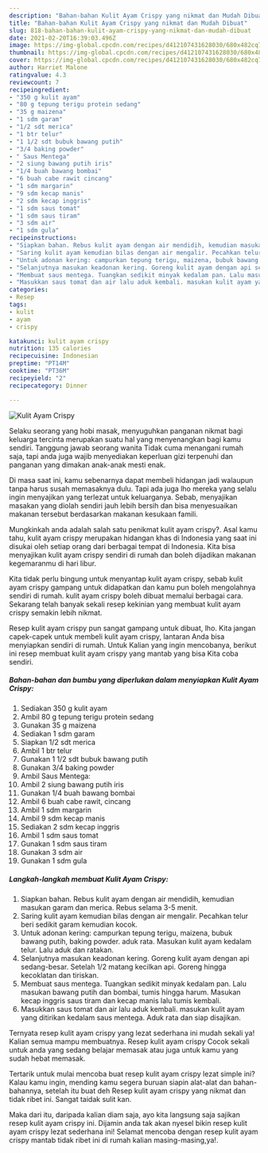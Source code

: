 ```yaml
---
description: "Bahan-bahan Kulit Ayam Crispy yang nikmat dan Mudah Dibuat"
title: "Bahan-bahan Kulit Ayam Crispy yang nikmat dan Mudah Dibuat"
slug: 818-bahan-bahan-kulit-ayam-crispy-yang-nikmat-dan-mudah-dibuat
date: 2021-02-20T16:39:03.496Z
image: https://img-global.cpcdn.com/recipes/d412107431628030/680x482cq70/kulit-ayam-crispy-foto-resep-utama.jpg
thumbnail: https://img-global.cpcdn.com/recipes/d412107431628030/680x482cq70/kulit-ayam-crispy-foto-resep-utama.jpg
cover: https://img-global.cpcdn.com/recipes/d412107431628030/680x482cq70/kulit-ayam-crispy-foto-resep-utama.jpg
author: Harriet Malone
ratingvalue: 4.3
reviewcount: 7
recipeingredient:
- "350 g kulit ayam"
- "80 g tepung terigu protein sedang"
- "35 g maizena"
- "1 sdm garam"
- "1/2 sdt merica"
- "1 btr telur"
- "1 1/2 sdt bubuk bawang putih"
- "3/4 baking powder"
- " Saus Mentega"
- "2 siung bawang putih iris"
- "1/4 buah bawang bombai"
- "6 buah cabe rawit cincang"
- "1 sdm margarin"
- "9 sdm kecap manis"
- "2 sdm kecap inggris"
- "1 sdm saus tomat"
- "1 sdm saus tiram"
- "3 sdm air"
- "1 sdm gula"
recipeinstructions:
- "Siapkan bahan. Rebus kulit ayam dengan air mendidih, kemudian masukan garam dan merica. Rebus selama 3-5 menit."
- "Saring kulit ayam kemudian bilas dengan air mengalir. Pecahkan telur beri sedikit garam kemudian kocok."
- "Untuk adonan kering: campurkan tepung terigu, maizena, bubuk bawang putih, baking powder. aduk rata. Masukan kulit ayam kedalam telur. Lalu aduk dan ratakan."
- "Selanjutnya masukan keadonan kering. Goreng kulit ayam dengan api sedang-besar. Setelah 1/2 matang kecilkan api. Goreng hingga kecoklatan dan tiriskan."
- "Membuat saus mentega. Tuangkan sedikit minyak kedalam pan. Lalu masukan bawang putih dan bombai, tumis hingga harum. Masukan kecap inggris saus tiram dan kecap manis lalu tumis kembali."
- "Masukkan saus tomat dan air lalu aduk kembali. masukan kulit ayam yang ditirikan kedalam saus mentega. Aduk rata dan siap disajikan."
categories:
- Resep
tags:
- kulit
- ayam
- crispy

katakunci: kulit ayam crispy 
nutrition: 135 calories
recipecuisine: Indonesian
preptime: "PT14M"
cooktime: "PT36M"
recipeyield: "2"
recipecategory: Dinner

---
```



![Kulit Ayam Crispy](https://img-global.cpcdn.com/recipes/d412107431628030/680x482cq70/kulit-ayam-crispy-foto-resep-utama.jpg)

Selaku seorang yang hobi masak, menyuguhkan panganan nikmat bagi keluarga tercinta merupakan suatu hal yang menyenangkan bagi kamu sendiri. Tanggung jawab seorang  wanita Tidak cuma menangani rumah saja, tapi anda juga wajib menyediakan keperluan gizi terpenuhi dan panganan yang dimakan anak-anak mesti enak.

Di masa  saat ini, kamu sebenarnya dapat membeli hidangan jadi walaupun tanpa harus susah memasaknya dulu. Tapi ada juga lho mereka yang selalu ingin menyajikan yang terlezat untuk keluarganya. Sebab, menyajikan masakan yang diolah sendiri jauh lebih bersih dan bisa menyesuaikan makanan tersebut berdasarkan makanan kesukaan famili. 



Mungkinkah anda adalah salah satu penikmat kulit ayam crispy?. Asal kamu tahu, kulit ayam crispy merupakan hidangan khas di Indonesia yang saat ini disukai oleh setiap orang dari berbagai tempat di Indonesia. Kita bisa menyajikan kulit ayam crispy sendiri di rumah dan boleh dijadikan makanan kegemaranmu di hari libur.

Kita tidak perlu bingung untuk menyantap kulit ayam crispy, sebab kulit ayam crispy gampang untuk didapatkan dan kamu pun boleh mengolahnya sendiri di rumah. kulit ayam crispy boleh dibuat memalui berbagai cara. Sekarang telah banyak sekali resep kekinian yang membuat kulit ayam crispy semakin lebih nikmat.

Resep kulit ayam crispy pun sangat gampang untuk dibuat, lho. Kita jangan capek-capek untuk membeli kulit ayam crispy, lantaran Anda bisa menyiapkan sendiri di rumah. Untuk Kalian yang ingin mencobanya, berikut ini resep membuat kulit ayam crispy yang mantab yang bisa Kita coba sendiri.

<!--inarticleads1-->

##### Bahan-bahan dan bumbu yang diperlukan dalam menyiapkan Kulit Ayam Crispy:

1. Sediakan 350 g kulit ayam
1. Ambil 80 g tepung terigu protein sedang
1. Gunakan 35 g maizena
1. Sediakan 1 sdm garam
1. Siapkan 1/2 sdt merica
1. Ambil 1 btr telur
1. Gunakan 1 1/2 sdt bubuk bawang putih
1. Gunakan 3/4 baking powder
1. Ambil  Saus Mentega:
1. Ambil 2 siung bawang putih iris
1. Gunakan 1/4 buah bawang bombai
1. Ambil 6 buah cabe rawit, cincang
1. Ambil 1 sdm margarin
1. Ambil 9 sdm kecap manis
1. Sediakan 2 sdm kecap inggris
1. Ambil 1 sdm saus tomat
1. Gunakan 1 sdm saus tiram
1. Gunakan 3 sdm air
1. Gunakan 1 sdm gula




<!--inarticleads2-->

##### Langkah-langkah membuat Kulit Ayam Crispy:

1. Siapkan bahan. Rebus kulit ayam dengan air mendidih, kemudian masukan garam dan merica. Rebus selama 3-5 menit.
1. Saring kulit ayam kemudian bilas dengan air mengalir. Pecahkan telur beri sedikit garam kemudian kocok.
1. Untuk adonan kering: campurkan tepung terigu, maizena, bubuk bawang putih, baking powder. aduk rata. Masukan kulit ayam kedalam telur. Lalu aduk dan ratakan.
1. Selanjutnya masukan keadonan kering. Goreng kulit ayam dengan api sedang-besar. Setelah 1/2 matang kecilkan api. Goreng hingga kecoklatan dan tiriskan.
1. Membuat saus mentega. Tuangkan sedikit minyak kedalam pan. Lalu masukan bawang putih dan bombai, tumis hingga harum. Masukan kecap inggris saus tiram dan kecap manis lalu tumis kembali.
1. Masukkan saus tomat dan air lalu aduk kembali. masukan kulit ayam yang ditirikan kedalam saus mentega. Aduk rata dan siap disajikan.




Ternyata resep kulit ayam crispy yang lezat sederhana ini mudah sekali ya! Kalian semua mampu membuatnya. Resep kulit ayam crispy Cocok sekali untuk anda yang sedang belajar memasak atau juga untuk kamu yang sudah hebat memasak.

Tertarik untuk mulai mencoba buat resep kulit ayam crispy lezat simple ini? Kalau kamu ingin, mending kamu segera buruan siapin alat-alat dan bahan-bahannya, setelah itu buat deh Resep kulit ayam crispy yang nikmat dan tidak ribet ini. Sangat taidak sulit kan. 

Maka dari itu, daripada kalian diam saja, ayo kita langsung saja sajikan resep kulit ayam crispy ini. Dijamin anda tak akan nyesel bikin resep kulit ayam crispy lezat sederhana ini! Selamat mencoba dengan resep kulit ayam crispy mantab tidak ribet ini di rumah kalian masing-masing,ya!.


